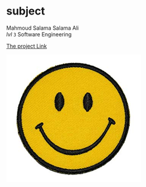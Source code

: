 **subject**
=========================

Mahmoud Salama Salama Ali  
*lvl* `3`  Software Engineering

[The project Link](https://github.com/mahmoudalee/Corsi)



![Smiley Imoji](Smile.jpg)
